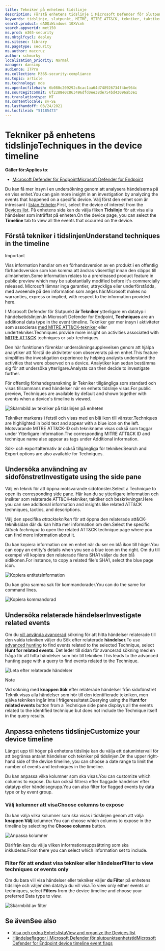 ```yaml
---
title: Tekniker på enhetens tidslinje
description: Förstå enhetens tidslinje i Microsoft Defender för Slutpunkt
keywords: tidslinje, slutpunkt, MITRE, MITRE ATT&CK, tekniker, taktiker
search.product: eADQiWindows 10XVcnh
search.appverid: met150
ms.prod: m365-security
ms.mktglfcycl: deploy
ms.sitesec: library
ms.pagetype: security
ms.author: maccruz
author: schmurky
localization_priority: Normal
manager: dansimp
audience: ITPro
ms.collection: M365-security-compliance
ms.topic: article
ms.technology: mde
ms.openlocfilehash: 6b080c209292c8cac1aa64d748926734f4be964c
ms.sourcegitcommit: 6f2288e0c863496dfd0ee38de754bd43096ab3e1
ms.translationtype: MT
ms.contentlocale: sv-SE
ms.lasthandoff: 03/24/2021
ms.locfileid: "51185473"
---
```

# <a name="techniques-in-the-device-timeline"></a><span data-ttu-id="c8df5-104">Tekniker på enhetens tidslinje</span><span class="sxs-lookup"><span data-stu-id="c8df5-104">Techniques in the device timeline</span></span>


<span data-ttu-id="c8df5-105">**Gäller för:**</span><span class="sxs-lookup"><span data-stu-id="c8df5-105">**Applies to:**</span></span>
- [<span data-ttu-id="c8df5-106">Microsoft Defender för Endpoint</span><span class="sxs-lookup"><span data-stu-id="c8df5-106">Microsoft Defender for Endpoint</span></span>](https://go.microsoft.com/fwlink/p/?linkid=2154037)


<span data-ttu-id="c8df5-107">Du kan få mer insyn i en undersökning genom att analysera händelserna på en viss enhet.</span><span class="sxs-lookup"><span data-stu-id="c8df5-107">You can gain more insight in an investigation by analyzing the events that happened on a specific device.</span></span> <span data-ttu-id="c8df5-108">Välj först den enhet som är intressant i [listan Enheter](machines-view-overview.md).</span><span class="sxs-lookup"><span data-stu-id="c8df5-108">First, select the device of interest from the [Devices list](machines-view-overview.md).</span></span> <span data-ttu-id="c8df5-109">På enhetens sida kan du välja fliken **Tidslinje** för att visa alla händelser som inträffat på enheten.</span><span class="sxs-lookup"><span data-stu-id="c8df5-109">On the device page, you can select the **Timeline** tab to view all the events that occurred on the device.</span></span>

## <a name="understand-techniques-in-the-timeline"></a><span data-ttu-id="c8df5-110">Förstå tekniker i tidslinjen</span><span class="sxs-lookup"><span data-stu-id="c8df5-110">Understand techniques in the timeline</span></span>

>[!IMPORTANT]
><span data-ttu-id="c8df5-111">Viss information handlar om en förhandsversion av en produkt i en offentlig förhandsversion som kan komma att ändras väsentligt innan den släpps till allmänheten.</span><span class="sxs-lookup"><span data-stu-id="c8df5-111">Some information relates to a prereleased product feature in public preview which may be substantially modified before it's commercially released.</span></span> <span data-ttu-id="c8df5-112">Microsoft lämnar inga garantier, uttryckliga eller underförstådda, med avseende på den information som anges här.</span><span class="sxs-lookup"><span data-stu-id="c8df5-112">Microsoft makes no warranties, express or implied, with respect to the information provided here.</span></span>

<span data-ttu-id="c8df5-113">I Microsoft Defender för Slutpunkt **är Tekniker** ytterligare en datatyp i händelsetidslinjen.</span><span class="sxs-lookup"><span data-stu-id="c8df5-113">In Microsoft Defender for Endpoint, **Techniques** are an additional data type in the event timeline.</span></span> <span data-ttu-id="c8df5-114">Tekniker ger mer insyn i aktiviteter som associeras [med MITRE ATT&CK-tekniker](https://attack.mitre.org/) eller undertekniker.</span><span class="sxs-lookup"><span data-stu-id="c8df5-114">Techniques provide more insight on activities associated with [MITRE ATT&CK](https://attack.mitre.org/) techniques or sub-techniques.</span></span> 

<span data-ttu-id="c8df5-115">Den här funktionen förenklar undersökningsupplevelsen genom att hjälpa analytiker att förstå de aktiviteter som observerats på en enhet.</span><span class="sxs-lookup"><span data-stu-id="c8df5-115">This feature simplifies the investigation experience by helping analysts understand the activities that were observed on a device.</span></span> <span data-ttu-id="c8df5-116">Analytiker kan sedan bestämma sig för att undersöka ytterligare.</span><span class="sxs-lookup"><span data-stu-id="c8df5-116">Analysts can then decide to investigate further.</span></span>

<span data-ttu-id="c8df5-117">För offentlig förhandsgranskning är Tekniker tillgängliga som standard och visas tillsammans med händelser när en enhets tidslinje visas.</span><span class="sxs-lookup"><span data-stu-id="c8df5-117">For public preview, Techniques are available by default and shown together with events when a device's timeline is viewed.</span></span> 

![Skärmbild av tekniker på tidslinjen på enheten](images/device-timeline-2.png)

<span data-ttu-id="c8df5-119">Tekniker markeras i fetstil och visas med en blå ikon till vänster.</span><span class="sxs-lookup"><span data-stu-id="c8df5-119">Techniques are highlighted in bold text and appear with a blue icon on the left.</span></span> <span data-ttu-id="c8df5-120">Motsvarande MITRE ATT&CK-ID och tekniknamn visas också som taggar under Ytterligare information.</span><span class="sxs-lookup"><span data-stu-id="c8df5-120">The corresponding MITRE ATT&CK ID and technique name also appear as tags under Additional information.</span></span> 

<span data-ttu-id="c8df5-121">Sök- och exportalternativ är också tillgängliga för tekniker.</span><span class="sxs-lookup"><span data-stu-id="c8df5-121">Search and Export options are also available for Techniques.</span></span>

## <a name="investigate-using-the-side-pane"></a><span data-ttu-id="c8df5-122">Undersöka användning av sidofönstret</span><span class="sxs-lookup"><span data-stu-id="c8df5-122">Investigate using the side pane</span></span>

<span data-ttu-id="c8df5-123">Välj en teknik för att öppna motsvarande sidofönster.</span><span class="sxs-lookup"><span data-stu-id="c8df5-123">Select a Technique to open its corresponding side pane.</span></span> <span data-ttu-id="c8df5-124">Här kan du se ytterligare information och insikter som relaterade ATT&CK-tekniker, taktiker och beskrivningar.</span><span class="sxs-lookup"><span data-stu-id="c8df5-124">Here you can see additional information and insights like related ATT&CK techniques, tactics, and descriptions.</span></span> 

<span data-ttu-id="c8df5-125">Välj den specifika *attacktekniken* för att öppna den relaterade att&CK-tekniksidan där du kan hitta mer information om den.</span><span class="sxs-lookup"><span data-stu-id="c8df5-125">Select the specific *Attack technique* to open the related ATT&CK technique page where you can find more information about it.</span></span>

<span data-ttu-id="c8df5-126">Du kan kopiera information om en enhet när du ser en blå ikon till höger.</span><span class="sxs-lookup"><span data-stu-id="c8df5-126">You can copy an entity's details when you see a blue icon on the right.</span></span> <span data-ttu-id="c8df5-127">Om du till exempel vill kopiera den relaterade filens SHA1 väljer du den blå sidikonen.</span><span class="sxs-lookup"><span data-stu-id="c8df5-127">For instance, to copy a related file's SHA1, select the blue page icon.</span></span>

![Kopiera entitetsinformation](images/techniques-side-pane-clickable.png)

<span data-ttu-id="c8df5-129">Du kan göra samma sak för kommandorader.</span><span class="sxs-lookup"><span data-stu-id="c8df5-129">You can do the same for command lines.</span></span>

![Kopiera kommandorad](images/techniques-side-pane-command.png)


## <a name="investigate-related-events"></a><span data-ttu-id="c8df5-131">Undersöka relaterade händelser</span><span class="sxs-lookup"><span data-stu-id="c8df5-131">Investigate related events</span></span>

<span data-ttu-id="c8df5-132">Om du [vill använda avancerad](advanced-hunting-overview.md) sökning för att hitta händelser relaterade till den valda tekniken väljer du Sök efter relaterade **händelser.**</span><span class="sxs-lookup"><span data-stu-id="c8df5-132">To use [advanced hunting](advanced-hunting-overview.md) to find events related to the selected Technique, select **Hunt for related events**.</span></span> <span data-ttu-id="c8df5-133">Det leder till sidan för avancerad sökning med en fråga för att hitta händelser som hör till tekniken.</span><span class="sxs-lookup"><span data-stu-id="c8df5-133">This leads to the advanced hunting page with a query to find events related to the Technique.</span></span>

![Leta efter relaterade händelser](images/techniques-hunt-for-related-events.png)

>[!NOTE]
><span data-ttu-id="c8df5-135">Vid sökning med **knappen Sök** efter relaterade händelser från sidofönstret Teknik visas alla händelser som hör till den identifierade tekniken, men själva tekniken ingår inte i frågeresultatet.</span><span class="sxs-lookup"><span data-stu-id="c8df5-135">Querying using the **Hunt for related events** button from a Technique side pane displays all the events related to the identified technique but does not include the Technique itself in the query results.</span></span>


## <a name="customize-your-device-timeline"></a><span data-ttu-id="c8df5-136">Anpassa enhetens tidslinje</span><span class="sxs-lookup"><span data-stu-id="c8df5-136">Customize your device timeline</span></span>

<span data-ttu-id="c8df5-137">Längst upp till höger på enhetens tidslinje kan du välja ett datumintervall för att begränsa antalet händelser och tekniker på tidslinjen.</span><span class="sxs-lookup"><span data-stu-id="c8df5-137">On the upper right-hand side of the device timeline, you can choose a date range to limit the number of events and techniques in the timeline.</span></span> 

<span data-ttu-id="c8df5-138">Du kan anpassa vilka kolumner som ska visas.</span><span class="sxs-lookup"><span data-stu-id="c8df5-138">You can customize which columns to expose.</span></span> <span data-ttu-id="c8df5-139">Du kan också filtrera efter flaggade händelser efter datatyp eller händelsegrupp.</span><span class="sxs-lookup"><span data-stu-id="c8df5-139">You can also filter for flagged events by data type or by event group.</span></span>

### <a name="choose-columns-to-expose"></a><span data-ttu-id="c8df5-140">Välj kolumner att visa</span><span class="sxs-lookup"><span data-stu-id="c8df5-140">Choose columns to expose</span></span>
<span data-ttu-id="c8df5-141">Du kan välja vilka kolumner som ska visas i tidslinjen genom att välja **knappen Välj** kolumner.</span><span class="sxs-lookup"><span data-stu-id="c8df5-141">You can choose which columns to expose in the timeline by selecting the **Choose columns** button.</span></span>

![Anpassa kolumner](images/filter-customize-columns.png)

<span data-ttu-id="c8df5-143">Därifrån kan du välja vilken informationsuppsättning som ska inkluderas.</span><span class="sxs-lookup"><span data-stu-id="c8df5-143">From there you can select which information set to include.</span></span>

### <a name="filter-to-view-techniques-or-events-only"></a><span data-ttu-id="c8df5-144">Filter för att endast visa tekniker eller händelser</span><span class="sxs-lookup"><span data-stu-id="c8df5-144">Filter to view techniques or events only</span></span>

<span data-ttu-id="c8df5-145">Om du bara vill visa händelser eller tekniker väljer **du Filter** på enhetens tidslinje och väljer den datatyp du vill visa.</span><span class="sxs-lookup"><span data-stu-id="c8df5-145">To view only either events or techniques, select **Filters** from the device timeline and choose your preferred Data type to view.</span></span>

![Skärmbild av filter](images/device-timeline-filters.png)



## <a name="see-also"></a><span data-ttu-id="c8df5-147">Se även</span><span class="sxs-lookup"><span data-stu-id="c8df5-147">See also</span></span>
- [<span data-ttu-id="c8df5-148">Visa och ordna Enhetslista</span><span class="sxs-lookup"><span data-stu-id="c8df5-148">View and organize the Devices list</span></span>](machines-view-overview.md)
- [<span data-ttu-id="c8df5-149">Händelseflaggor i Microsoft Defender för slutpunktsenhetstid</span><span class="sxs-lookup"><span data-stu-id="c8df5-149">Microsoft Defender for Endpoint device timeline event flags</span></span>](device-timeline-event-flag.md) 


 
